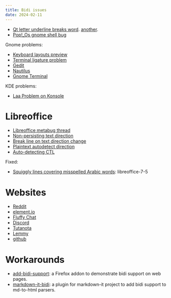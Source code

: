 ```yaml
---
title: Bidi issues
date: 2024-02-11
---
```


* [Qt letter underline breaks word](https://bugreports.qt.io/browse/QTBUG-54350). [another](https://bugreports.qt.io/browse/QTBUG-93371).
* [Pop!_Os gnome shell bug](https://github.com/pop-os/shell/issues/1384)

Gnome problems:
* [Keyboard layouts preview](https://gitlab.gnome.org/GNOME/gnome-control-center/-/issues/2434)
* [Terminal ligature problem](https://gitlab.gnome.org/GNOME/gnome-terminal/-/issues/8056)
* [Gedit](https://gitlab.gnome.org/GNOME/gnome-text-editor/-/issues/561)
* [Nautilus](https://gitlab.gnome.org/GNOME/nautilus/-/issues/3039)
* [Gnome Terminal](https://gitlab.gnome.org/GNOME/gnome-terminal/-/issues/7992)

KDE problems:
* [Laa Problem on Konsole](https://bugs.kde.org/show_bug.cgi?id=471898)

# Libreoffice
* [Libreoffice metabug thread](https://bugs.documentfoundation.org/show_bug.cgi?id=112810)
* [Non-persisting text direction](https://bugs.documentfoundation.org/show_bug.cgi?id=151857)
* [Break line on text direction change](https://bugs.documentfoundation.org/show_bug.cgi?id=56408)
* [Plaintext autodetect direction](https://bugs.documentfoundation.org/show_bug.cgi?id=157037)
* [Auto-detecting CTL](https://bugs.documentfoundation.org/show_bug.cgi?id=157037)

Fixed:
* [Squiggly lines covering misspelled Arabic words](https://bugs.documentfoundation.org/show_bug.cgi?id=151968): libreoffice-7-5

# Websites
* [Reddit](https://www.reddit.com/r/bugs/comments/x1qdu6/)
* [element.io](https://github.com/vector-im/element-web/issues/14520)
* [Fluffy Chat](https://gitlab.com/famedly/fluffychat/-/issues/390)
* [Discord](https://support.discord.com/hc/en-us/community/posts/360030086752-Add-Right-to-Left-RTL-support-to-Discord)
* [Tutanota](https://www.reddit.com/r/tutanota/comments/13z584n/)
* [Lemmy](https://github.com/LemmyNet/lemmy-ui/issues/347)
* [github](https://github.com/dear-github/dear-github/issues/147)

# Workarounds
* [add-bidi-support](https://github.com/ahangarha/add-bidi-support): a Firefox addon to demonstrate bidi support on web pages.
* [markdown-it-bidi](https://github.com/dobidi/markdown-it-bidi): a plugin for markdown-it project to add bidi support to md-to-html parsers.

